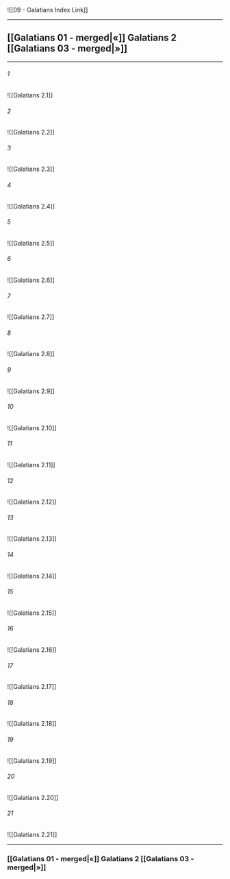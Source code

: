 ![[09 - Galatians Index Link]]

---
##  [[Galatians 01 - merged|«]] Galatians 2 [[Galatians 03 - merged|»]]

---

###### 1
![[Galatians 2.1]] 

###### 2
![[Galatians 2.2]] 

###### 3
![[Galatians 2.3]] 

###### 4
![[Galatians 2.4]]

###### 5 
![[Galatians 2.5]] 

###### 6
![[Galatians 2.6]] 

###### 7
![[Galatians 2.7]] 

###### 8
![[Galatians 2.8]] 

###### 9
![[Galatians 2.9]] 

###### 10
![[Galatians 2.10]] 

###### 11
![[Galatians 2.11]] 

###### 12
![[Galatians 2.12]]

###### 13
![[Galatians 2.13]] 

###### 14
![[Galatians 2.14]] 

###### 15
![[Galatians 2.15]]

###### 16
![[Galatians 2.16]] 

###### 17
![[Galatians 2.17]]

###### 18
![[Galatians 2.18]] 

###### 19
![[Galatians 2.19]] 

###### 20
![[Galatians 2.20]]

###### 21
![[Galatians 2.21]] 


---
###  [[Galatians 01 - merged|«]] Galatians 2 [[Galatians 03 - merged|»]]